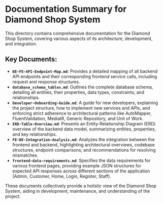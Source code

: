 # Documentation Summary for Diamond Shop System

This directory contains comprehensive documentation for the Diamond Shop System, covering various aspects of its architecture, development, and integration.

## Key Documents:

*   **`BE-FE-API-Endpoint-Map.md`**: Provides a detailed mapping of all backend API endpoints and their corresponding frontend service calls, including request and response structures.
*   **`database_schema_tables.md`**: Outlines the complete database schema, detailing all entities, their properties, data types, constraints, and relationships.
*   **`Developer-Onboarding-Guide.md`**: A guide for new developers, explaining the project structure, how to implement new services and APIs, and enforcing strict adherence to architectural patterns like AutoMapper, FluentValidation, MediatR, Generic Repository, and Unit of Work.
*   **`ERD-Table-Overview.md`**: Presents an Entity-Relationship Diagram (ERD) overview of the backend data model, summarizing entities, properties, and key relationships.
*   **`FE-BE-Integration-Analysis.md`**: Analyzes the integration between the frontend and backend, highlighting architectural overviews, codebase structures, endpoint comparisons, and recommendations for resolving mismatches.
*   **`frontend-data-requirements.md`**: Specifies the data requirements for various frontend pages, providing example JSON structures for expected API responses across different sections of the application (Admin, Customer, Home, Login, Register, Staff).

These documents collectively provide a holistic view of the Diamond Shop System, aiding in development, maintenance, and understanding of the project.
